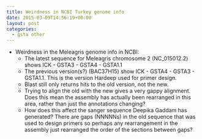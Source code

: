 ```yaml
---
title: Weirdness in NCBI Turkey genome info
date: 2015-03-09T14:56:19+00:00
layout: post
categories:
  - gsta other
---
```

  * Weirdness in the Meleagris genome info in NCBI:
      * The latest sequence for Meleagris chromosome 2 (NC_015012.2) shows ICK - GSTA3 - GSTA4 - GSTA1.1
      * The previous version(s?) (BAC37H15) show ICK - GSTA4 - GSTA3 - GSTA1.1. This is the version Hardeep used for primer design.
      * Blast still only returns hits to the old version, not the new.
      * Trying to align the old with the new gives a very gappy alignment. Does this mean the assembly has actually been rearranged in this area, rather than just the annotations changing?
      * How does this affect the sanger sequence Deepika Gaddam has generated? There are gaps (NNNNNs) in the old sequence that was used to design primers so perhaps any rearrangement in the assembly just rearranged the order of the sections between gaps?
  
